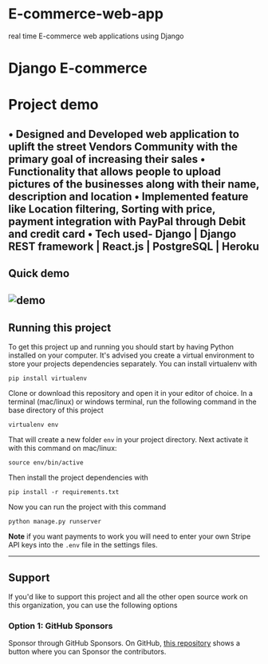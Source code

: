 # E-commerce-web-app
real time E-commerce web applications using Django


# Django E-commerce

# Project demo
•	Designed and Developed web application to uplift the street Vendors Community with the primary goal of increasing their sales
•	Functionality that allows people to upload pictures of the businesses along with their name, description and location
•	Implemented feature like Location filtering, Sorting with price, payment integration with PayPal through Debit and credit card
•	Tech used- Django | Django REST framework | React.js | PostgreSQL | Heroku
---

## Quick demo

![demo](https://drive.google.com/uc?export=view&id=1AVAnlsCuWduTAxxL3ROIKlu6um6wA8uS "Logo")
---


## Running this project

To get this project up and running you should start by having Python installed on your computer. It's advised you create a virtual environment to store your projects dependencies separately. You can install virtualenv with

```
pip install virtualenv
```

Clone or download this repository and open it in your editor of choice. In a terminal (mac/linux) or windows terminal, run the following command in the base directory of this project

```
virtualenv env
```

That will create a new folder `env` in your project directory. Next activate it with this command on mac/linux:

```
source env/bin/active
```

Then install the project dependencies with

```
pip install -r requirements.txt
```

Now you can run the project with this command

```
python manage.py runserver
```

**Note** if you want payments to work you will need to enter your own Stripe API keys into the `.env` file in the settings files.

---

## Support

If you'd like to support this project and all the other open source work on this organization, you can use the following options

### Option 1: GitHub Sponsors

Sponsor through GitHub Sponsors. On GitHub, [this repository](https://github.com/Pranavsk200/E-commerce-web-app) shows a button where you can Sponsor the contributors.



